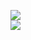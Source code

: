 [![](https://img.shields.io/badge/Made%20With-Github%20Spray-lightgrey.svg?style=for-the-badge&logo=github)](https://github.com/Annihil/github-spray#5790)  
[![](https://i.imgur.com/2DrTn0Z.gif)](https://github.com/Annihil/github-spray)